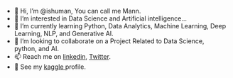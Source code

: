 - 👋 Hi, I’m @ishuman, You can call me Mann.
- 👀 I’m interested in Data Science and Artificial intelligence...
- 🌱 I’m currently learning Python, Data Analytics, Machine Learning, Deep Learning, NLP, and Generative AI.
- 💞️ I’m looking to collaborate on a Project Related to Data Science, python, and AI.
- 📫 Reach me on [linkedin](https://www.linkedin.com/in/ishuman17/), [Twitter](https://twitter.com/Ishumanagarwal).
- 👀 See my [kaggle ](https://www.kaggle.com/imprime) profile.

<!---
ishumann/ishumann is a ✨ special ✨ repository because its `README.md` (this file) appears on your GitHub profile.
You can click the Preview link to take a look at your changes.
--->
